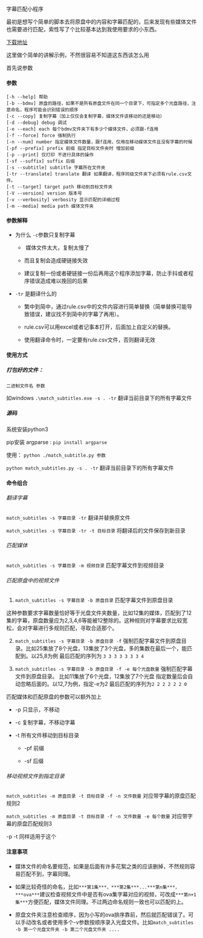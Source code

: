 字幕匹配小程序

最初是想写个简单的脚本去将原盘中的内容和字幕匹配的，后来发现有些媒体文件也需要进行匹配，索性写了个比较基本达到我使用要求的小东西。

[下载地址](https://github.com/formatjn2019/MatchSubtitles/releases)

这里做个简单的讲解示例，不然很容易不知道这东西该怎么用



首先说参数

#### 参数

```shell
[-h --help] 帮助
[-b --bdmv] 原盘的路径，如果不是所有原盘文件在同一个目录下，可指定多个光盘路径，注意命名，程序可能会识别错误的顺序
[-c --copy] 复制字幕（加上仅仅会复制字幕，媒体文件该移动的还是移动）
[-d --debug] debug 调试
[-e --each] each 每个bdmv文件夹下有多少个媒体文件，必须跟-f连用
[-f --force] force 强制执行
[-n --num] number 指定媒体文件数量，跟f连用，仅用在移动媒体文件且没有字幕的时候
[-pf --prefix] prefix 前缀 指定目标文件夹时 增加前缀
[-p --print] 仅打印 不进行具体的操作
[-sf --suffix] suffix 后缀
[-s --subtitle] subtitle 字幕所在文件夹
[-tr --translate] translate 翻译 如果翻译，程序同级文件夹下必须有rule.csv文件。
[-t --target] target path 移动到目标文件夹
[-V --version] version 版本号
[-v --verbosity] verbosity 显示匹配的详细过程
[-m --media] media path 媒体文件夹
```

#### 参数解释

* 为什么 `-c`参数只复制字幕
  
  *  媒体文件太大，复制太慢了
  
  * 而且复制会造成硬链接失效
  
  * 建议复制一份或者硬链接一份后再用这个程序添加字幕，防止手抖或者程序错误造成难以挽回的后果

* `-tr` 是翻译什么的
  
  * 繁中到简中，通过rule.csv中的文件内容进行简单替换（简单替换可能导致错误，建议找不到简中的字幕了再用）。
  
  * rule.csv可以用excel或者记事本打开，后面加上自定义的替换。
  
  * 使用翻译命令时，一定要有rule.csv文件，否则翻译无效

#### 使用方式

##### 打包好的文件：

`二进制文件名 参数`

如windows  `.\match_subtitles.exe -s . -tr`  翻译当前目录下的所有字幕文件

##### 源码

系统安装python3

pip安装 argparse : `pip install argparse`

使用： `python ./match_subtitle.py 参数`

`python match_subtitles.py -s . -tr` 翻译当前目录下的所有字幕文件

#### 命令组合

###### 翻译字幕

`match_subtitles -s 字幕目录 -tr` 翻译并替换原文件

`match_subtitles -s 字幕目录 -tr -t 目标目录` 将翻译后的文件保存到新目录

###### 匹配媒体

`match_subtitles -s 字幕目录 -m 视频目录` 匹配字幕文件到视频目录

###### 匹配原盘中的视频文件

1. `match_subtitles -s 字幕目录 -b 原盘目录` 匹配字幕文件到原盘目录

这种参数要求字幕数量恰好等于光盘文件夹数量，比如12集的媒体，匹配到了12集的字幕，原盘数量应为2,3,4,6等能被12整除的。这种规则对字幕要求比较宽松，会对字幕进行多规则匹配，寻取合适那个。

2. `match_subtitles -s 字幕目录 -b 原盘目录 -f` 强制匹配字幕文件到原盘目录。比如25集放了8个光盘，13集放了3个光盘，多的集数在最后一个，能匹配到。以25,8为例 最后匹配的序列为 `3 3 3 3 3 3 3 4`

3. `match_subtitles -s 字幕目录 -b 原盘目录 -f -e 每个光盘数量` 强制匹配字幕文件到原盘目录。 比如11集放了6个光盘，12集放了7个光盘 指定数量后会自动忽略后面的。以12,7为例，指定-e为2 最后匹配的序列为`2 2 2 2 2 2 0`

匹配媒体和匹配原盘的参数可以额外加上

* -p 只显示，不移动

* -c 复制字幕，不移动字幕

* -t 所有文件移动到目标目录
  
  * -pf 前缀
  
  * -sf 后缀

###### 移动视频文件到指定目录

`match_subtitles -m 原盘目录 -t 目标目录 -f -n 文件数量` 对应带字幕的原盘匹配规则2

`match_subtitles -m 原盘目录 -t 目标目录 -f -n 文件数量 -e 每个数量` 对应带字幕的原盘匹配规则3

-p -t 同样适用于这个



#### 注意事项

* 媒体文件的命名要规范，如果是后面有许多花絮之类的应该删掉，不然规则容易匹配不到，字幕同理。

* 如果比较奇怪的命名，比如`***第1集***，***第2集***...***第n集***，***ova***`建议检查视频文件中是否有ova集字幕对应的视频，可改成`***第n+1集***`方便匹配，媒体文件同理。不过两边命名规则一致也可以匹配的上。

* 原盘文件夹注意检查顺序，因为小写的ova排序靠前，然后就匹配错误了。可以手动改名或者使用多个-v参数按顺序录入光盘文件。比如`match_subtitles -b 第一个光盘文件夹 -b 第二个光盘文件夹 ....`
  
  


























